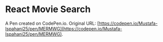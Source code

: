 # React Movie Search

A Pen created on CodePen.io. Original URL: [https://codepen.io/Mustafa-Ispahani25/pen/MERMWG](https://codepen.io/Mustafa-Ispahani25/pen/MERMWG).


